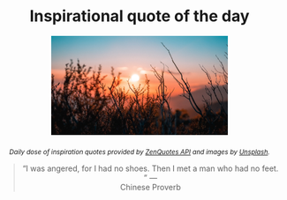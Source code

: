 
<div align="center">

# Inspirational quote of the day

<img src="./data/photo.jpeg" alt="Beautiful nature photo" width="320" height="180">

<sub><i>Daily dose of inspiration quotes provided by [ZenQuotes API](https://zenquotes.io/) and images by [Unsplash](https://unsplash.com/).</i></sub>


<blockquote>&ldquo;I was angered, for I had no shoes. Then I met a man who had no feet. &rdquo; &mdash; <footer>Chinese Proverb</footer></blockquote>

</div>
